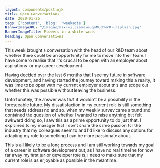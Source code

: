 ```yaml
---
layout: components/post.njk
title: Open Conversations
date: 2020-01-26
tags: ['content', 'blog', 'weeknote']
BannerImageURL: "/images/max-williams-ouqmMLghHr0-unsplash.jpg"
BannerImageTitle: Flowers in a white vase.
heading: Open Conversations
---
```

<!-- Excerpt Start -->
This week brought a conversation with the head of our R&D team about whether there could be an opportunity for me to move into their team.<!-- Excerpt End -->  I have come to realise that it's crucial to be open with an employer about aspirations for my career development.  

Having decided over the last 6 months that I see my future in software development, and having started the journey toward making this a reality, it was time to be open with my current employer about this and scope out whether this was possible without leaving the business.

Unfortunately, the answer was that it wouldn't be a possibility in the foreseeable future.  My dissatisfaction in my current role is still something that needs addressing and so, when my weekly survey came around and contained the question of whether I wanted to raise anything but felt awkward doing so, I saw this as a prime opportunity to do just that.  I explained to my manager that I don't share the same passion for the industry that my colleagues seem to and I'd like to discuss any options for adapting my role to something I can be more passionate about.

This is all likely to be a long process and I am still working towards my goal of a career in software development but, as I have no real timeline for how far away my first junior developer role is, I need to make sure that my current role is as enjoyable as possible in the meantime.
